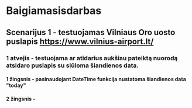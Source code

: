 # Baigiamasisdarbas
## Scenarijus 1 - testuojamas Vilniaus Oro uosto puslapis https://www.vilnius-airport.lt/
### 1 atvejis - testuojama ar atidarius aukšiau pateiktą nuorodą atsidaro puslapis su siūloma šiandienos data.
#### 1 žingsnis - pasinaudojant DateTime funkcija nustatoma šiandienos data "today"
#### 2 žingsnis - 
